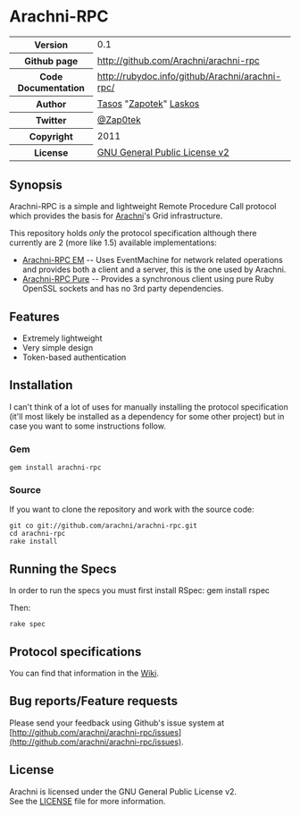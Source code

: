# Arachni-RPC
<table>
    <tr>
        <th>Version</th>
        <td>0.1</td>
    </tr>
    <tr>
        <th>Github page</th>
        <td><a href="http://github.com/Arachni/arachni-rpc">http://github.com/Arachni/arachni-rpc</a></td>
     <tr/>
    <tr>
        <th>Code Documentation</th>
        <td><a href="http://rubydoc.info/github/Arachni/arachni-rpc/">http://rubydoc.info/github/Arachni/arachni-rpc/</a></td>
    </tr>
    <tr>
       <th>Author</th>
       <td><a href="mailto:tasos.laskos@gmail.com">Tasos</a> "<a href="mailto:zapotek@segfault.gr">Zapotek</a>" <a href="mailto:tasos.laskos@gmail.com">Laskos</a></td>
    </tr>
    <tr>
        <th>Twitter</th>
        <td><a href="http://twitter.com/Zap0tek">@Zap0tek</a></td>
    </tr>
    <tr>
        <th>Copyright</th>
        <td>2011</td>
    </tr>
    <tr>
        <th>License</th>
        <td><a href="file.LICENSE.html">GNU General Public License v2</a></td>
    </tr>
</table>

## Synopsis

Arachni-RPC is a simple and lightweight Remote Procedure Call protocol which provides the basis for <a href="http://arachni.segfault.gr">Arachni</a>'s Grid infrastructure.

This repository holds *only* the protocol specification although there currently are 2 (more like 1.5) available implementations:

 - <a href="http://github.com/Arachni/arachni-rpc-em">Arachni-RPC EM</a> -- Uses EventMachine for network related operations and provides both a client and a server, this is the one used by Arachni.
 - <a href="http://github.com/Arachni/arachni-rpc-pure">Arachni-RPC Pure</a> -- Provides a synchronous client using pure Ruby OpenSSL sockets and has no 3rd party dependencies.

## Features

 - Extremely lightweight
 - Very simple design
 - Token-based authentication

## Installation

I can't think of a lot of uses for manually installing the protocol specification
(it'll most likely be installed as a dependency for some other project) but in case you want to some instructions follow.

### Gem

```gem install arachni-rpc```

### Source

If you want to clone the repository and work with the source code:

    git co git://github.com/arachni/arachni-rpc.git
    cd arachni-rpc
    rake install


## Running the Specs

In order to run the specs you must first install RSpec:
    gem install rspec

Then:

    rake spec

## Protocol specifications

You can find that information in the [Wiki](https://github.com/Arachni/arachni-rpc/wiki).

## Bug reports/Feature requests
Please send your feedback using Github's issue system at
[http://github.com/arachni/arachni-rpc/issues](http://github.com/arachni/arachni-rpc/issues).


## License
Arachni is licensed under the GNU General Public License v2.<br/>
See the [LICENSE](file.LICENSE.html) file for more information.

